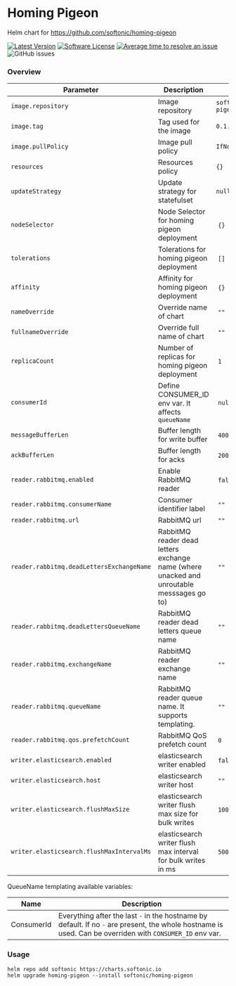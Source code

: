 # Homing Pigeon

Helm chart for https://github.com/softonic/homing-pigeon

[![Latest Version](https://img.shields.io/github/release/softonic/homing-pigeon-chart.svg)](https://github.com/softonic/homing-pigeon-chart/releases)
[![Software License](https://img.shields.io/badge/license-Apache%202.0-blue.svg)](LICENSE)
[![Average time to resolve an issue](http://isitmaintained.com/badge/resolution/softonic/homing-pigeon-chart.svg)](http://isitmaintained.com/project/softonic/homing-pigeon-chart "Average time to resolve an issue")
![GitHub issues](https://img.shields.io/github/issues-raw/softonic/homing-pigeon-chart)

### Overview

| Parameter                                           | Description                                                                               | Default                            |
| --------------------------------------------------- | ----------------------------------------------------------------------------------------- | ---------------------------------- |
| `image.repository`                                  | Image repository                                                                          | `softonic/homing-pigeon`           |
| `image.tag`                                         | Tag used for the image                                                                    | `0.1.0`                            |
| `image.pullPolicy`                                  | Image pull policy                                                                         | `IfNotPresent`                     |
| `resources`                                         | Resources policy                                                                          | `{}`                               |
| `updateStrategy`                                    | Update strategy for statefulset                                                           | `null`                             |
| `nodeSelector`                                      | Node Selector for homing pigeon deployment                                                | `{}`                               |
| `tolerations`                                       | Tolerations for homing pigeon deployment                                                  | `[]`                               |
| `affinity`                                          | Affinity for homing pigeon deployment                                                     | `{}`                               |
| `nameOverride`                                      | Override name of chart                                                                    | `""`                               |
| `fullnameOverride`                                  | Override full name of chart                                                               | `""`                               |
| `replicaCount`                                      | Number of replicas for homing pigeon deployment                                           | `1`                                |
| `consumerId`                                        | Define CONSUMER_ID env var. It affects `queueName`                                        | `null`                             |
| `messageBufferLen`                                  | Buffer length for write buffer                                                            | `400`                              |
| `ackBufferLen`                                      | Buffer length for acks                                                                    | `200`                              |
| `reader.rabbitmq.enabled`                           | Enable RabbitMQ reader                                                                    | `false`                            |
| `reader.rabbitmq.consumerName`                      | Consumer identifier label                                                                 | `""`                               |
| `reader.rabbitmq.url`                               | RabbitMQ url                                                                              | `""`                               |
| `reader.rabbitmq.deadLettersExchangeName`           | RabbitMQ reader dead letters exchange name (where unacked and unroutable messsages go to) | `""`                               |
| `reader.rabbitmq.deadLettersQueueName`              | RabbitMQ reader dead letters queue name                                                   | `""`                               |
| `reader.rabbitmq.exchangeName`                      | RabbitMQ reader exchange name                                                             | `""`                               |
| `reader.rabbitmq.queueName`                         | RabbitMQ reader queue name. It supports templating.                                       | `""`                               |
| `reader.rabbitmq.qos.prefetchCount`                 | RabbitMQ QoS prefetch count                                                               | `0`                                |
| `writer.elasticsearch.enabled`                      | elasticsearch writer enabled                                                              | `false`                            |
| `writer.elasticsearch.host`                         | elasticsearch writer host                                                                 | `""`                               |
| `writer.elasticsearch.flushMaxSize`                 | elasticsearch writer flush max size for bulk writes                                       | `100`                              |
| `writer.elasticsearch.flushMaxIntervalMs`           | elasticsearch writer flush max interval for bulk writes in ms                             | `5000`                             |

QueueName templating available variables:

| Name       | Description                                                                                                                                               |
| ---------- | --------------------------------------------------------------------------------------------------------------------------------------------------------- |
| ConsumerId | Everything after the last `-` in the hostname by default. If no `-` are present, the whole hostname is used. Can be overriden with `CONSUMER_ID` env var. |

### Usage

```
helm repo add softonic https://charts.softonic.io
helm upgrade homing-pigeon --install softonic/homing-pigeon
```
